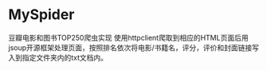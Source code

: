 # MySpider
豆瓣电影和图书TOP250爬虫实现
使用httpclient爬取到相应的HTML页面后用jsoup开源框架处理页面，按照排名依次将电影/书籍名，评分，评价和封面链接写入到指定文件夹内的txt文档内。
